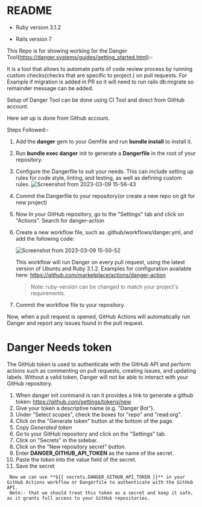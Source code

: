 # README

* Ruby version 3.1.2

* Rails version 7

This Repo is for showing working for the Danger Tool(https://danger.systems/guides/getting_started.html):-

It is a tool that allows to automate parts of code review process by running custom checks(checks that are specific to project.) on pull requests.
For Example if migration is added in PR so it will need to run rails db:migrate so remainder message can be added.

Setup of Danger Tool can be done using CI Tool and direct from GitHub account.

Here set up is done from Github account.

Steps Followed:- 

1. Add the **danger** gem to your Gemfile and run **bundle install** to install it.
2. Run **bundle exec danger** init to generate a **Dangerfile** in the root of your repository.
3. Configure the Dangerfile to suit your needs. This can include setting up rules for code style, linting, and testing, as well as defining custom rules.
    ![Screenshot from 2023-03-09 15-56-43](https://user-images.githubusercontent.com/116082151/223996478-6036f1a5-36a6-460e-9262-a03524730a96.png)
4. Commit the Dangerfile to your repository(or create a new repo on git for new project)
5. Now In your GitHub repository, go to the "Settings" tab and click on "Actions". Search for danger-action 
6. Create a new workflow file, such as .github/workflows/danger.yml, and add the following code:

     ![Screenshot from 2023-03-09 15-50-52](https://user-images.githubusercontent.com/116082151/223997274-114fcd10-5a09-4c9c-9372-0d7a8ba1f3f8.png)
   
   This workflow will run Danger on every pull request, using the latest version of Ubuntu and Ruby 3.1.2.
   Examples for configuration available here: https://github.com/marketplace/actions/danger-action
   
   > Note: ruby-version can be changed to match your project's requirements.
      
7. Commit the workflow file to your repository.

Now, when a pull request is opened, GitHub Actions will automatically run Danger and report any issues found in the pull request.

# Danger Needs token
  The GitHub token is used to authenticate with the GitHub API and perform actions such as commenting on pull requests, creating issues, and updating labels. Without a valid token, Danger will not be able to interact with your GitHub repository.
  
  1. When danger init command is ran it provides a link to generate a github token: https://github.com/settings/tokens/new
  2. Give your token a descriptive name (e.g. "Danger Bot").
  3. Under "Select scopes", check the boxes for "repo" and "read:org".
  4. Click on the "Generate token" button at the bottom of the page.
  5. Copy *Generated token* 
  6. Go to your GitHub repository and click on the "Settings" tab.
  7. Click on "Secrets" in the sidebar.
  8. Click on the "New repository secret" button.
  9. Enter **DANGER_GITHUB_API_TOKEN** as the name of the secret.
  10. Paste the *token* into the value field of the secret.
  11. Save the secret
     
     Now we can use **${{ secrets.DANGER_GITHUB_API_TOKEN }}** in your GitHub Actions workflow or Dangerfile to authenticate with the GitHub API.
     Note:- that we should treat this token as a secret and keep it safe, as it grants full access to your GitHub repositories.
     
     
  
